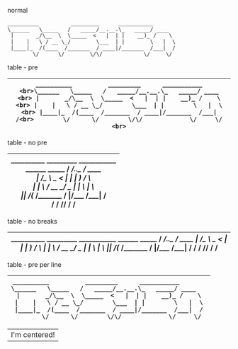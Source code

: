 
normal

```ascii-art
__________          _________      ___________       
\______   \_____   /   _____/__.__.\_   _____/ ____  
 |       _/\__  \  \_____  <   |  | |    __)_ /    \ 
 |    |   \ / __ \_/        \___  | |        \   |  \
 |____|_  /(____  /_______  / ____|/_______  /___|  /
        \/      \/        \/\/             \/     \/ 
```

table - pre

| ```__________          _________      ___________       <br>\______   \_____   /   _____/__.__.\_   _____/ ____  <br> \|       _/\__  \  \_____  <   \|  \| \|    __)_ /    \ <br> \|    \|   \ / __ \_/        \___  \| \|        \   \|  \<br> \|____\|_  /(____  /_______  / ____\|/_______  /___\|  /<br>        \/      \/        \/\/             \/     \/ <br>``` |
|:------:|


table - no pre

| __________          _________      ___________       <br>\______   \_____   /   _____/__.__.\_   _____/ ____   <br> \|       _/\__  \  \_____  <   \|  \| \|    __)_ /    \ <br> \|    \|   \ / __ \_/        \___  \| \|        \   \|  \ <br> \|____\|_  /(____  /_______  / ____\|/_______  /___\|  / <br>        \/      \/        \/\/             \/     \/ <br> |
|:------:|

table - no breaks

| __________          _________      ___________       \______   \_____   /   _____/__.__.\_   _____/ ____   \|       _/\__  \  \_____  <   \|  \| \|    __)_ /    \  \|    \|   \ / __ \_/        \___  \| \|        \   \|  \ \|____\|_  /(____  /_______  / ____\|/_______  /___\|  /        \/      \/        \/\/             \/     \/  |
|:------:|


table - pre per line

| ```__________          _________      ___________       ```<br>```\______   \_____   /   _____/__.__.\_   _____/ ____   ```<br>``` \|       _/\__  \  \_____  <   \|  \| \|    __)_ /    \ ```<br>``` \|    \|   \ / __ \_/        \___  \| \|        \   \|  \ ```<br>``` \|____\|_  /(____  /_______  / ____\|/_______  /___\|  / ```<br>```        \/      \/        \/\/             \/     \/ ```|
|:------:|

 <!-- empty table header -->
|                                                  |
|:------------------------------------------------:|
| I'm centered! | <!-- cell gets column's alignment -->